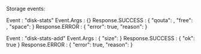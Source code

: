 Storage events:

Event            : "disk-stats"
Event.Args       : {}
Response.SUCCESS : { "qouta": <int>, "free": <int>, "space": <int> }
Response.ERROR   : { "error": true, "reason": <string> }

Event            : "disk-stats-add"
Event.Args       : { "size": <int> }
Response.SUCCESS : { "ok": true }
Response.ERROR   : { "error": true, "reason": <string> }

